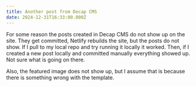 ```yaml
---
title: Another post from Decap CMS
date: 2024-12-31T16:33:00.000Z
---
```

For some reason the posts created in Decap CMS do not show up on the site. They get committed, Netlify rebuilds the site, but the posts do not show. If I pull to my local repo and try running it locally it worked. Then, if I created a new post locally and committed manually everything showed up. Not sure what is going on there.

Also, the featured image does not show up, but I assume that is because there is something wrong with the template.
